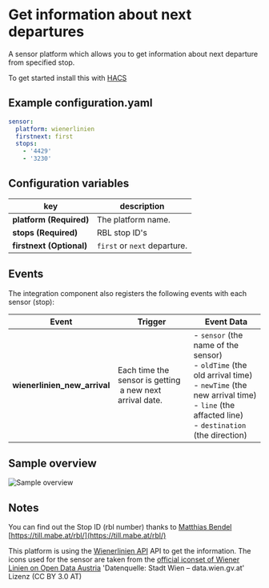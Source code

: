 # Get information about next departures

A sensor platform which allows you to get information about next departure from specified stop.


To get started install this with [HACS](https://hacs.xyz/)

## Example configuration.yaml

```yaml
sensor:
  platform: wienerlinien
  firstnext: first
  stops:
    - '4429'
    - '3230'
```

## Configuration variables

| key                      | description                  |
| ------------------------ | ---------------------------- |
| **platform (Required)**  | The platform name.           |
| **stops (Required)**     | RBL stop ID's                |
| **firstnext (Optional)** | `first` or `next` departure. |

## Events

The integration component also registers the following events with each sensor (stop):

| Event                        | Trigger                         | Event Data                        |
| ---------------------------- | ------------------------------- | --------------------------------- |
| **wienerlinien_new_arrival** | Each time the sensor is getting  a new next arrival date.  | - `sensor` (the name of the sensor)<br>- `oldTime` (the old arrival time)<br>- `newTime` (the new arrival time)<br>- `line` (the affacted line)<br>- `destination` (the direction)     |

## Sample overview

![Sample overview](overview.png)

## Notes

You can find out the Stop ID (rbl number) thanks to [Matthias Bendel](https://github.com/mabe-at) [https://till.mabe.at/rbl/](https://till.mabe.at/rbl/)


This platform is using the [Wienerlinien API](http://www.wienerlinien.at) API to get the information.
The icons used for the sensor are taken from the [official iconset of Wiener Linien on Open Data Austria](https://www.data.gv.at/katalog/dataset/fd3b5bee-bef4-4acd-8ea8-fc9d24aa024f)
'Datenquelle: Stadt Wien – data.wien.gv.at'
Lizenz (CC BY 3.0 AT)

